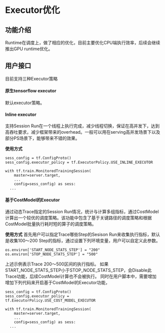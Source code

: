# Executor优化
## 功能介绍
Runtime在调度上，做了相应的优化，目前主要优化CPU端执行效率，后续会继续推出GPU runtime优化。

## 用户接口
目前支持三种Executor策略

#### 原生tensorflow executor

默认executor策略。

#### Inline executor

支持Session Run在一个线程上执行完成，减少线程切换，保证在高并发下，达到高吞吐要求，减少框架带来的overhead。一般可以用在serving高并发场景下以及部分PS场景下，能够带来不错的效果。

**使用方式**
```
sess_config = tf.ConfigProto()
sess_config.executor_policy = tf.ExecutorPolicy.USE_INLINE_EXECUTOR

with tf.train.MonitoredTrainingSession(
    master=server.target,
    ...
    config=sess_config) as sess:
  ...
```

#### 基于CostModel的Executor

通过动态Trace指定的Session Run情况，统计与计算多组指标，通过CostModel计算出一个较优的调度策略。该功能中包含了基于关键路径的调度策略和根据CostModel批量执行耗时短的算子的调度策略。

**使用方式**
首先用户可以指定Trace哪些Step的Sesison Run来收集执行指标，默认是收集100～200 Step的指标，通过设置下列环境变量，用户可以自定义此参数。
```
os.environ['START_NODE_STATS_STEP'] = "200"
os.environ['STOP_NODE_STATS_STEP'] = "500"
```
上述示例表示Trace 200～500区间的执行指标。
如果START_NODE_STATS_STEP小于STOP_NODE_STATS_STEP，会Disable此Trace功能，后续CostModel计算也不会被执行。
同时在用户脚本中，需要增加增加下列代码来开启基于CostModel的Executor功能，
```
sess_config = tf.ConfigProto()
sess_config.executor_policy = tf.ExecutorPolicy.USE_COST_MODEL_EXECUTOR

with tf.train.MonitoredTrainingSession(
    master=server.target,
    ...
    config=sess_config) as sess:
  ...
```

